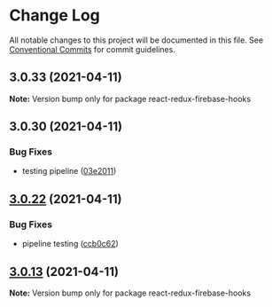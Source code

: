 # Change Log

All notable changes to this project will be documented in this file.
See [Conventional Commits](https://conventionalcommits.org) for commit guidelines.

## 3.0.33 (2021-04-11)

**Note:** Version bump only for package react-redux-firebase-hooks

## 3.0.30 (2021-04-11)

### Bug Fixes

- testing pipeline ([03e2011](https://github.com/appsparkler/my-storybooks/commit/03e2011ff209ade4e9d902a9ce9cb52e0786f82d))

## [3.0.22](https://github.com/appsparkler/my-storybooks/compare/v3.0.21...v3.0.22) (2021-04-11)

### Bug Fixes

- pipeline testing ([ccb0c62](https://github.com/appsparkler/my-storybooks/commit/ccb0c62e509f73caad3292011cd4e8584f4004ba))

## [3.0.13](https://github.com/appsparkler/my-storybooks/compare/v3.0.12...v3.0.13) (2021-04-11)

**Note:** Version bump only for package react-redux-firebase-hooks
